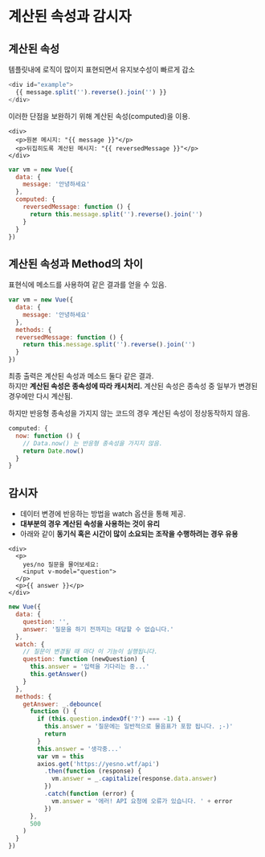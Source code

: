 # 계산된 속성과 감시자

## 계산된 속성

템플릿내에 로직이 많이지 표현되면서 유지보수성이 빠르게 감소

```javascript
<div id="example">
  {{ message.split('').reverse().join('') }}
</div>
```

이러한 단점을 보완하기 위해 계산된 속성\(computed\)을 이용.

```markup
<div>
  <p>원본 메시지: "{{ message }}"</p>
  <p>뒤집히도록 계산된 메시지: "{{ reversedMessage }}"</p>
</div>
```

```javascript
var vm = new Vue({
  data: {
    message: '안녕하세요'
  },
  computed: {
    reversedMessage: function () {
      return this.message.split('').reverse().join('')
    }
  }
})
```

## 계산된 속성과 Method의 차이

표현식에 메소드를 사용하여 같은 결과를 얻을 수 있음.

```javascript
var vm = new Vue({
  data: {
    message: '안녕하세요'
  },
  methods: {
  reversedMessage: function () {
    return this.message.split('').reverse().join('')
  }
})
```

최종 출력은 계산된 속성과 메소드 둘다 같은 결과.  
하지만 **계산된 속성은 종속성에 따라 캐시처리.** 계산된 속성은 종속성 중 일부가 변경된 경우에만 다시 계산됨.

하지만 반응형 종속성을 가지지 않는 코드의 경우 계산된 속성이 정상동작하지 않음.

```javascript
computed: {
  now: function () {
    // Data.now() 는 반응형 종속성을 가지지 않음.
    return Date.now()
  }
}
```

## 감시자

* 데이터 변경에 반응하는 방법을 watch 옵션을 통해 제공.
* **대부분의 경우 계산된 속성을 사용하는 것이 유리**
* 아래와 같이 **동기식 혹은 시간이 많이 소요되는 조작을 수행하려는 경우 유용**

```markup
<div>
  <p>
    yes/no 질문을 물어보세요:
    <input v-model="question">
  </p>
  <p>{{ answer }}</p>
</div>
```

```javascript
new Vue({
  data: {
    question: '',
    answer: '질문을 하기 전까지는 대답할 수 없습니다.'
  },
  watch: {
    // 질문이 변경될 때 마다 이 기능이 실행됩니다.
    question: function (newQuestion) {
      this.answer = '입력을 기다리는 중...'
      this.getAnswer()
    }
  },
  methods: {
    getAnswer: _.debounce(
      function () {
        if (this.question.indexOf('?') === -1) {
          this.answer = '질문에는 일반적으로 물음표가 포함 됩니다. ;-)'
          return
        }
        this.answer = '생각중...'
        var vm = this
        axios.get('https://yesno.wtf/api')
          .then(function (response) {
            vm.answer = _.capitalize(response.data.answer)
          })
          .catch(function (error) {
            vm.answer = '에러! API 요청에 오류가 있습니다. ' + error
          })
      },
      500
    )
  }
})
```

